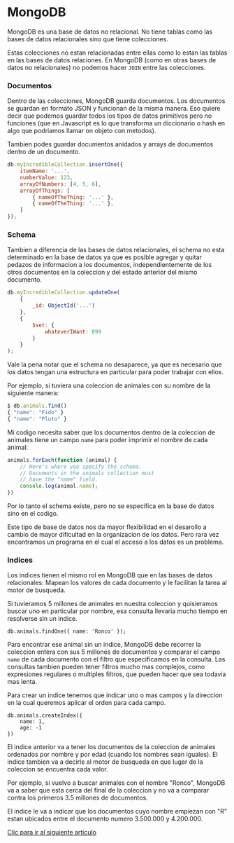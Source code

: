 # MongoDB

MongoDB es una base de datos no relacional. No tiene tablas como las bases de datos relacionales sino que tiene colecciones.

Estas colecciones no estan relacionadas entre ellas como lo estan las tablas en las bases de datos relaciones. En MongoDB (como en otras bases de datos no relacionales) no podemos hacer `JOIN` entre las colecciones.

### Documentos

Dentro de las colecciones, MongoDB guarda documentos. Los documentos se guardan en formato JSON y funcionan de la misma manera. Eso quiere decir que podemos guardar todos los tipos de datos primitivos pero no funciones (que en Javascript es lo que transforma un diccionario o hash en algo que podriamos llamar on objeto con metodos).

Tambien podes guardar documentos anidados y arrays de documentos dentro de un documento.

```javascript
db.myIncredibleCollection.insertOne({
	itemName: '...',
	numberValue: 123,
	arrayOfNumbers: [4, 5, 6],
	arrayOfThings: [
		{ nameOfTheThing: '...' },
		{ nameOfTheThing: '...' },
	]
});
```

### Schema

Tambien a diferencia de las bases de datos relacionales, el schema no esta determinado en la base de datos ya que es posible agregar y quitar pedazos de informacion a los documentos, independientemente de los otros documentos en la coleccion y del estado anterior del mismo documento.

```javascript
db.myIncredibleCollection.updateOne(
	{ 
		_id: ObjectId('...') 
	},
	{
		$set: {
			whateverIWant: 899
		}
	}
);
```

Vale la pena notar que el schema no desaparece, ya que es necesario que los datos tengan una estructura en particular para poder trabajar con ellos.

Por ejemplo, si tuviera una coleccion de animales con su nombre de la siguiente manera:

```javascript
$ db.animals.find()
{ "name": "Fido" }
{ "name": "Pluto" }
```

Mi codigo necesita saber que los documentos dentro de la coleccion de animales tiene un campo `name` para poder imprimir el nombre de cada animal:

```javascript
animals.forEach(function (animal) {
	// Here's where you specify the schema.
	// Documents in the animals collection must
	// have the "name" field.
	console.log(animal.name);
})
```

Por lo tanto el schema existe, pero no se especifica en la base de datos sino en el codigo.

Este tipo de base de datos nos da mayor flexibilidad en el desarollo a cambio de mayor dificultad en la organizacion de los datos. Pero rara vez encontramos un programa en el cual el acceso a los datos es un problema.

### Indices

Los indices tienen el mismo rol en MongoDB que en las bases de datos relacionales: Mapean los valores de cada documento y le facilitan la tarea al motor de busqueda.

Si tuvieramos 5 millones de animales en nuestra coleccion y quisieramos buscar uno en particular por nombre, esa consulta llevaria mucho tiempo en resolverse sin un indice.

```
db.animals.findOne({ name: 'Ronco' });
```

Para encontrar ese animal sin un indice, MongoDB debe recorrer la coleccion entera con sus 5 millones de documentos y comparar el campo `name` de cada documento con el filtro que especificamos en la consulta. Las consultas tambien pueden tener filtros mucho mas complejos, como expresiones regulares o multiples filtros, que pueden hacer que sea todavia mas lenta.

Para crear un indice tenemos que indicar uno o mas campos y la direccion en la cual queremos aplicar el orden para cada campo.

```
db.animals.createIndex({
	name: 1,
	age: -1
})
```

El indice anterior va a tener los documentos de la coleccion de animales ordenados por nombre y por edad (cuando los nombres sean iguales). El indice tambien va a decirle al motor de busqueda en que lugar de la coleccion se encuentra cada valor.

Por ejemplo, si vuelvo a buscar animales con el nombre "Ronco", MongoDB va a saber que esta cerca del final de la coleccion y no va a comparar contra los primeros 3.5 millones de documentos.

El indice le va a indicar que los documentos cuyo nombre empiezan con "R" estan ubicados entre el documento numero 3.500.000 y 4.200.000.

[Clic para ir al siguiente articulo](/mongo/nodejs.md)